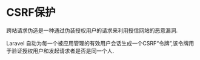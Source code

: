 # CSRF保护

跨站请求伪造是一种通过伪装授权用户的请求来利用授信网站的恶意漏洞.

Laravel 自动为每一个被应用管理的有效用户会话生成一个CSRF“令牌”,该令牌用于验证授权用户和发起请求者是否是同一个人.

